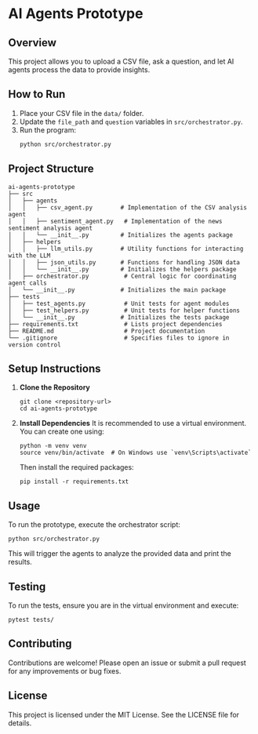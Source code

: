 # AI Agents Prototype

## Overview
This project allows you to upload a CSV file, ask a question, and let AI agents process the data to provide insights.

## How to Run
1. Place your CSV file in the `data/` folder.
2. Update the `file_path` and `question` variables in `src/orchestrator.py`.
3. Run the program:
   ```bash
   python src/orchestrator.py
   ```

## Project Structure

```
ai-agents-prototype
├── src
│   ├── agents
│   │   ├── csv_agent.py        # Implementation of the CSV analysis agent
│   │   ├── sentiment_agent.py   # Implementation of the news sentiment analysis agent
│   │   └── __init__.py         # Initializes the agents package
│   ├── helpers
│   │   ├── llm_utils.py        # Utility functions for interacting with the LLM
│   │   ├── json_utils.py       # Functions for handling JSON data
│   │   └── __init__.py         # Initializes the helpers package
│   ├── orchestrator.py          # Central logic for coordinating agent calls
│   └── __init__.py             # Initializes the main package
├── tests
│   ├── test_agents.py           # Unit tests for agent modules
│   ├── test_helpers.py          # Unit tests for helper functions
│   └── __init__.py             # Initializes the tests package
├── requirements.txt             # Lists project dependencies
├── README.md                    # Project documentation
└── .gitignore                   # Specifies files to ignore in version control
```

## Setup Instructions

1. **Clone the Repository**
   ```
   git clone <repository-url>
   cd ai-agents-prototype
   ```

2. **Install Dependencies**
   It is recommended to use a virtual environment. You can create one using:
   ```
   python -m venv venv
   source venv/bin/activate  # On Windows use `venv\Scripts\activate`
   ```
   Then install the required packages:
   ```
   pip install -r requirements.txt
   ```

## Usage

To run the prototype, execute the orchestrator script:
```
python src/orchestrator.py
```

This will trigger the agents to analyze the provided data and print the results.

## Testing

To run the tests, ensure you are in the virtual environment and execute:
```
pytest tests/
```

## Contributing

Contributions are welcome! Please open an issue or submit a pull request for any improvements or bug fixes.

## License

This project is licensed under the MIT License. See the LICENSE file for details.